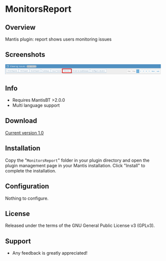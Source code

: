 # MonitorsReport


## Overview ##
Mantis plugin: report shows users monitoring issues


## Screenshots ##
![alt text](Screenshots/Monnitor.png)


## Info ##
- Requires MantisBT >2.0.0
- Multi language support


## Download ##
[Current version 1.0](https://github.com/AnatolyKabakov1983/MonitorsReport/releases/download/1.0/MonitorsReport-v1.0.zip)



## Installation ##
Copy the "`MonitorsReport`" folder in your plugin directory and open the plugin management page in your Mantis installation.
Click "Install" to complete the installation.


## Configuration ##
Nothing to configure.


## License ##
Released under the terms of the GNU General Public License v3 (GPLv3).


## Support ##
 * Any feedback is greatly appreciated!
